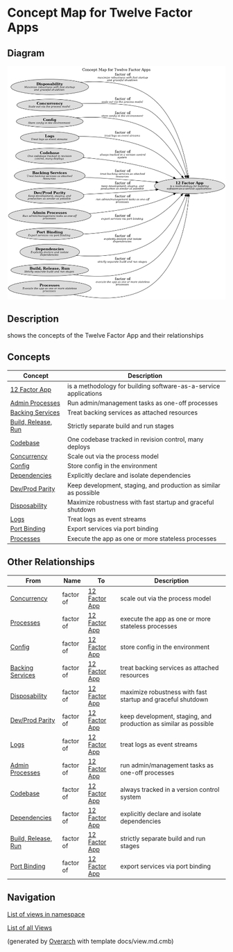 # Concept Map for Twelve Factor Apps

## Diagram
![Concept Map for Twelve Factor Apps](../../software-development/twelve-factor-app/concept-view.png)

## Description
shows the concepts of the Twelve Factor App and their relationships

## Concepts
| Concept | Description |
|---|---|
| [12 Factor App](../../software-development/twelve-factor-app/twelve-factor-app.md)| is a methodology for building software-as-a-service applications |
| [Admin Processes](../../software-development/twelve-factor-app/admin-processes.md)| Run admin/management tasks as one-off processes |
| [Backing Services](../../software-development/twelve-factor-app/backing-services.md)| Treat backing services as attached resources |
| [Build, Release, Run](../../software-development/twelve-factor-app/build-release-run.md)| Strictly separate build and run stages |
| [Codebase](../../software-development/twelve-factor-app/codebase.md)| One codebase tracked in revision control, many deploys |
| [Concurrency](../../software-development/twelve-factor-app/concurrency.md)| Scale out via the process model |
| [Config](../../software-development/twelve-factor-app/config.md)| Store config in the environment |
| [Dependencies](../../software-development/twelve-factor-app/dependencies.md)| Explicitly declare and isolate dependencies |
| [Dev/Prod Parity](../../software-development/twelve-factor-app/dev-prod-parity.md)| Keep development, staging, and production as similar as possible |
| [Disposability](../../software-development/twelve-factor-app/disposability.md)| Maximize robustness with fast startup and graceful shutdown |
| [Logs](../../software-development/twelve-factor-app/logs.md)| Treat logs as event streams |
| [Port Binding](../../software-development/twelve-factor-app/port-binding.md)| Export services via port binding |
| [Processes](../../software-development/twelve-factor-app/processes.md)| Execute the app as one or more stateless processes |

## Other Relationships
| From | Name | To | Description |
|---|---|---|---|
| [Concurrency](../../software-development/twelve-factor-app/concurrency.md) | factor of | [12 Factor App](../../software-development/twelve-factor-app/twelve-factor-app.md) | scale out via the process model |
| [Processes](../../software-development/twelve-factor-app/processes.md) | factor of | [12 Factor App](../../software-development/twelve-factor-app/twelve-factor-app.md) | execute the app as one or more stateless processes |
| [Config](../../software-development/twelve-factor-app/config.md) | factor of | [12 Factor App](../../software-development/twelve-factor-app/twelve-factor-app.md) | store config in the environment |
| [Backing Services](../../software-development/twelve-factor-app/backing-services.md) | factor of | [12 Factor App](../../software-development/twelve-factor-app/twelve-factor-app.md) | treat backing services as attached resources |
| [Disposability](../../software-development/twelve-factor-app/disposability.md) | factor of | [12 Factor App](../../software-development/twelve-factor-app/twelve-factor-app.md) | maximize robustness with fast startup and graceful shutdown |
| [Dev/Prod Parity](../../software-development/twelve-factor-app/dev-prod-parity.md) | factor of | [12 Factor App](../../software-development/twelve-factor-app/twelve-factor-app.md) | keep development, staging, and production as similar as possible |
| [Logs](../../software-development/twelve-factor-app/logs.md) | factor of | [12 Factor App](../../software-development/twelve-factor-app/twelve-factor-app.md) | treat logs as event streams |
| [Admin Processes](../../software-development/twelve-factor-app/admin-processes.md) | factor of | [12 Factor App](../../software-development/twelve-factor-app/twelve-factor-app.md) | run admin/management tasks as one-off processes |
| [Codebase](../../software-development/twelve-factor-app/codebase.md) | factor of | [12 Factor App](../../software-development/twelve-factor-app/twelve-factor-app.md) | always tracked in a version control system |
| [Dependencies](../../software-development/twelve-factor-app/dependencies.md) | factor of | [12 Factor App](../../software-development/twelve-factor-app/twelve-factor-app.md) | explicitly declare and isolate dependencies |
| [Build, Release, Run](../../software-development/twelve-factor-app/build-release-run.md) | factor of | [12 Factor App](../../software-development/twelve-factor-app/twelve-factor-app.md) | strictly separate build and run stages |
| [Port Binding](../../software-development/twelve-factor-app/port-binding.md) | factor of | [12 Factor App](../../software-development/twelve-factor-app/twelve-factor-app.md) | export services via port binding |

## Navigation
[List of views in namespace](./views-in-namespace.md)

[List of all Views](../../views.md)


(generated by [Overarch](https://github.com/soulspace-org/overarch) with template docs/view.md.cmb)


